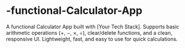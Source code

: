 # -functional-Calculator-App
A  functional Calculator App built with [Your Tech Stack]. Supports basic arithmetic operations (+, −, ×, ÷), clear/delete functions, and a clean, responsive UI. Lightweight, fast, and easy to use for quick calculations.
